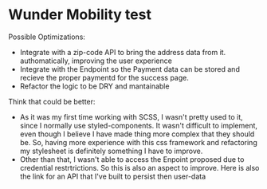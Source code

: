 # Wunder Mobility test

Possible Optimizations:
* Integrate with a zip-code API to bring the address data from it. authomatically, improving the user experience 
* Integrate with the Endpoint so the Payment data can be stored and recieve the proper paymentd for the success page. 
* Refactor the logic to be DRY and mantainable

Think that could be better:
* As it was my first time working with SCSS, I wasn't pretty used to it, since I normally use styled-components. It wasn't difficult to implement, even though I believe I have made thing more complex that they should be. So, having more experience with this css framework and refactoring my stylesheet is definitely something I have to improve. 
* Other than that, I wasn't able to access the Enpoint proposed due to credential restrtrictions. So this is also an aspect to improve. 
Here is also the link for an API that I've built to persist then user-data

